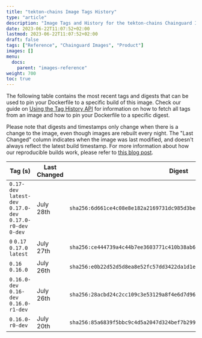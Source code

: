 ```yaml
---
title: "tekton-chains Image Tags History"
type: "article"
description: "Image Tags and History for the tekton-chains Chainguard Image"
date: 2023-06-22T11:07:52+02:00
lastmod: 2023-06-22T11:07:52+02:00
draft: false
tags: ["Reference", "Chainguard Images", "Product"]
images: []
menu:
  docs:
    parent: "images-reference"
weight: 700
toc: true
---
```


The following table contains the most recent tags and digests that can be used to pin your Dockerfile to a specific build of this image. Check our guide on [Using the Tag History API](/chainguard/chainguard-images/using-the-tag-history-api/) for information on how to fetch all tags from an image and how to pin your Dockerfile to a specific digest.

Please note that digests and timestamps only change when there is a change to the image, even though images are rebuilt every night. The "Last Changed" column indicates when the image was last modified, and doesn't always reflect the latest build timestamp. For more information about how our reproducible builds work, please refer to [this blog post](https://www.chainguard.dev/unchained/reproducing-chainguards-reproducible-image-builds).

| Tag (s)                                                       | Last Changed | Digest                                                                    |
|---------------------------------------------------------------|--------------|---------------------------------------------------------------------------|
|  `0.17-dev` `latest-dev` `0.17.0-dev` `0.17.0-r0-dev` `0-dev` | July 28th    | `sha256:6d661ce4c08e8e182a2169731dc985d3becb3ac42894ea18ca3045febe4be44f` |
|  `0` `0.17` `0.17.0` `latest`                                 | July 27th    | `sha256:ce444739a4c44b7ee3603771c410b38ab697d4bb898361cf50f52376dac2c54c` |
|  `0.16` `0.16.0`                                              | July 26th    | `sha256:e0b22d52d5d8ea8e52fc57dd3422da1d1e439ccfae87deb54d90973c002de6c0` |
|  `0.16.0-dev` `0.16-dev` `0.16.0-r1-dev`                      | July 26th    | `sha256:28acbd24c2cc109c3e53129a8f4e6d7d9661f3dda0d9415ffa25cc7fd8b3a278` |
|  `0.16.0-r0-dev`                                              | July 20th    | `sha256:85a6839f5bbc9c4d5a2047d324bef7b29963eafcb1f791862d22e0c51a447d79` |
